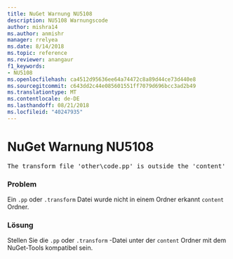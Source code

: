 ```yaml
---
title: NuGet Warnung NU5108
description: NU5108 Warnungscode
author: mishra14
ms.author: anmishr
manager: rrelyea
ms.date: 8/14/2018
ms.topic: reference
ms.reviewer: anangaur
f1_keywords:
- NU5108
ms.openlocfilehash: ca4512d95636ee64a74472c8a89d44ce73d440e8
ms.sourcegitcommit: c643dd2c44e085601551ff7079d696bcc3ad2b49
ms.translationtype: MT
ms.contentlocale: de-DE
ms.lasthandoff: 08/21/2018
ms.locfileid: "40247935"
---
```

# <a name="nuget-warning-nu5108"></a>NuGet Warnung NU5108
<pre>The transform file 'other\code.pp' is outside the 'content' folder and hence will not be transformed during installation of this package. Move it into the 'content' folder.</pre>

### <a name="issue"></a>Problem

Ein `.pp` oder `.transform` Datei wurde nicht in einem Ordner erkannt `content` Ordner.


### <a name="solution"></a>Lösung

Stellen Sie die `.pp` oder `.transform` -Datei unter der `content` Ordner mit dem NuGet-Tools kompatibel sein.

